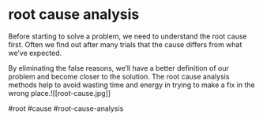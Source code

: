 # root cause analysis

Before starting to solve a problem, we need to understand the root cause first. Often we find out after many trials that the cause differs from what we’ve expected.

By eliminating the false reasons, we’ll have a better definition of our problem and become closer to the solution. The root cause analysis methods help to avoid wasting time and energy in trying to make a fix in the wrong place.![[root-cause.jpg]]

#root #cause #root-cause-analysis